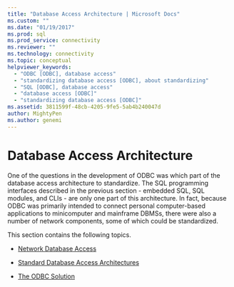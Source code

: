 ```yaml
---
title: "Database Access Architecture | Microsoft Docs"
ms.custom: ""
ms.date: "01/19/2017"
ms.prod: sql
ms.prod_service: connectivity
ms.reviewer: ""
ms.technology: connectivity
ms.topic: conceptual
helpviewer_keywords: 
  - "ODBC [ODBC], database access"
  - "standardizing database access [ODBC], about standardizing"
  - "SQL [ODBC], database access"
  - "database access [ODBC]"
  - "standardizing database access [ODBC]"
ms.assetid: 3811599f-48cb-4205-9fe5-5ab4b240047d
author: MightyPen
ms.author: genemi
---
```

# Database Access Architecture
One of the questions in the development of ODBC was which part of the database access architecture to standardize. The SQL programming interfaces described in the previous section - embedded SQL, SQL modules, and CLIs - are only one part of this architecture. In fact, because ODBC was primarily intended to connect personal computer-based applications to minicomputer and mainframe DBMSs, there were also a number of network components, some of which could be standardized.  
  
 This section contains the following topics.  
  
-   [Network Database Access](../../odbc/reference/network-database-access.md)  
  
-   [Standard Database Access Architectures](../../odbc/reference/standard-database-access-architectures.md)  
  
-   [The ODBC Solution](../../odbc/reference/the-odbc-solution.md)

